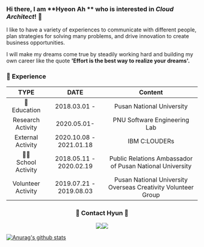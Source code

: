 ### Hi there,  I am **Hyeon Ah ** who is interested in *Cloud Architect*! :raising_hand:

I like to have a variety of experiences to communicate with different people, plan strategies for solving many problems, and drive innovation to create business opportunities.

I will make my dreams come true by steadily working hard and building my own career like the quote **'Effort is the best way to realize your dreams'.** 



### :dizzy: Experience​

|              TYPE               |          DATE           |                           Content                            |
| :-----------------------------: | :---------------------: | :----------------------------------------------------------: |
| :school_satchel:<br />Education |      2018.03.01 -       |                  Pusan National University                   |
|     Research <br />Activity     |       2020.05.01-       |                 PNU Software Engineering Lab                 |
|     External <br />Activity     | 2020.10.08 - 2021.01.18 |                        IBM C:LOUDERs                         |
| :ok_woman:<br />School Activity | 2018.05.11 - 2020.02.19 |   Public Relations Ambassador of Pusan National University   |
|    Volunteer <br />Activity     | 2019.07.21 - 2019.08.03 | Pusan National University Overseas Creativity Volunteer Group |


### <center>:yellow_heart: Contact Hyun :yellow_heart:</center>
<center><a href="mailto:sha082072@gmail.com" target="_blank"><img src="https://img.shields.io/badge/gmail-EA4335?style=flat-square&logo=gmail&logoColor=white"/></a><a href="https://blog.naver.com/sha0820" target="_blank"><img src="https://img.shields.io/badge/naver-03C75A?style=flat-square&logo=naver&logoColor=white"/></a></center>



 [![Anurag's github stats](https://github-readme-stats.vercel.app/api?username=HYEONAH-SONG&hide=contribs,stars)](https://github.com/anuraghazra/github-readme-stats)




